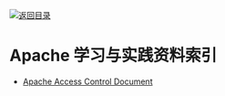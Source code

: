 [![返回目录](https://parg.co/UGo)](https://parg.co/b4z) 
 
 
 
 


 


 


 



# Apache 学习与实践资料索引

- [Apache Access Control Document](https://httpd.apache.org/docs/2.4/howto/access.html)
